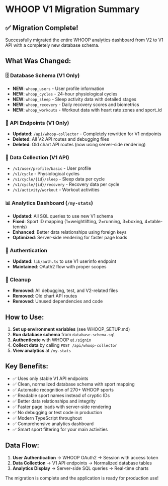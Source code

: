 # WHOOP V1 Migration Summary

## ✅ Migration Complete!

Successfully migrated the entire WHOOP analytics dashboard from V2 to V1 API with a completely new database schema.

## What Was Changed:

### 🗄️ Database Schema (V1 Only)
- **NEW**: `whoop_users` - User profile information
- **NEW**: `whoop_cycles` - 24-hour physiological cycles
- **NEW**: `whoop_sleep` - Sleep activity data with detailed stages
- **NEW**: `whoop_recovery` - Daily recovery scores and biometrics
- **NEW**: `whoop_workouts` - Workout data with heart rate zones and sport_id

### 🔄 API Endpoints (V1 Only)
- **Updated**: `/api/whoop-collector` - Completely rewritten for V1 endpoints
- **Deleted**: All V2 API routes and debugging files
- **Deleted**: Old chart API routes (now using server-side rendering)

### 🎯 Data Collection (V1 API)
- `/v1/user/profile/basic` - User profile
- `/v1/cycle` - Physiological cycles
- `/v1/cycle/{id}/sleep` - Sleep data per cycle
- `/v1/cycle/{id}/recovery` - Recovery data per cycle
- `/v1/activity/workout` - Workout activities

### 📊 Analytics Dashboard (`/my-stats`)
- **Updated**: All SQL queries to use new V1 schema
- **Fixed**: Sport ID mapping (1=weightlifting, 2=running, 3=boxing, 4=table-tennis)
- **Enhanced**: Better data relationships using foreign keys
- **Optimized**: Server-side rendering for faster page loads

### 🔐 Authentication
- **Updated**: `lib/auth.ts` to use V1 userinfo endpoint
- **Maintained**: OAuth2 flow with proper scopes

### 🧹 Cleanup
- **Removed**: All debugging, test, and V2-related files
- **Removed**: Old chart API routes
- **Removed**: Unused dependencies and code

## How to Use:

1. **Set up environment variables** (see WHOOP_SETUP.md)
2. **Run database schema** from `database-schema.sql`
3. **Authenticate** with WHOOP at `/signin`
4. **Collect data** by calling `POST /api/whoop-collector`
5. **View analytics** at `/my-stats`

## Key Benefits:

- ✅ Uses only stable V1 API endpoints
- ✅ Clean, normalized database schema with sport mapping
- ✅ Automatic recognition of 270+ WHOOP sports
- ✅ Readable sport names instead of cryptic IDs
- ✅ Better data relationships and integrity
- ✅ Faster page loads with server-side rendering
- ✅ No debugging or test code in production
- ✅ Modern TypeScript throughout
- ✅ Comprehensive analytics dashboard
- ✅ Smart sport filtering for your main activities

## Data Flow:

1. **User Authentication** → WHOOP OAuth2 → Session with access token
2. **Data Collection** → V1 API endpoints → Normalized database tables
3. **Analytics Display** → Server-side SQL queries → Real-time charts

The migration is complete and the application is ready for production use!
